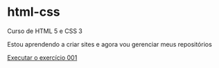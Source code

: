 # html-css
 Curso de HTML 5 e CSS 3

Estou aprendendo a criar sites e agora vou gerenciar meus repositórios

<a href="https://lucascontee.github.io/html-css/exercicios/ex001/index.html">Executar o exercício 001</a>